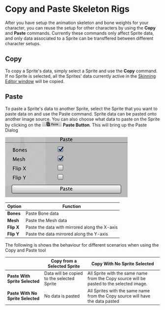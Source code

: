 # Copy and Paste Skeleton Rigs

After you have setup the animation skeleton and bone weights for your character, you can reuse the setup for other characters by using the __Copy__ and __Paste__ commands. Currently these commands only affect Sprite data, and only data associated to a Sprite can be transffered between different character setups.

## Copy

To copy a Sprite's data, simply select a Sprite and use the __Copy__ command. If no Sprite is selected, all the Sprites' data currently active in the [Skinning Editor window](SkinningEditor.md) will be copied.

## Paste

To paste a Sprite's data to another Sprite, select the Sprite that you want to paste data on and use the Paste command. Sprite data can be pasted onto another image source. You can also choose what data to paste on the Sprite by clicking on the ![PasteButton](images/PasteButton.png) __Paste Button__. This will bring up the Paste Dialog

![Paste Dialog](images/PasteDialog.png)

| __Option__ | Function                                      |
| ---------- | --------------------------------------------- |
| __Bones__  | Paste Bone data                               |
| __Mesh__   | Paste the Mesh data                           |
| __Flip X__ | Paste the data with mirrored along the X-axis |
| __Flip Y__ | Paste the data mirrored along the Y-axis      |

The following is shows the behaviour for different scenarios when using the Copy and Paste tool

|                                   | Copy from a Selected Sprite                | Copy With No Sprite Selected                                 |
| --------------------------------- | ------------------------------------------ | ------------------------------------------------------------ |
| __Paste With Sprite Selected__    | Data will be copied to the selected Sprite | All Sprite with the same name from the Copy source will be pasted to the selected image. |
| __Paste With No Sprite Selected__ | No data is pasted                          | All Sprites with the same name from the Copy source will have the data pasted |